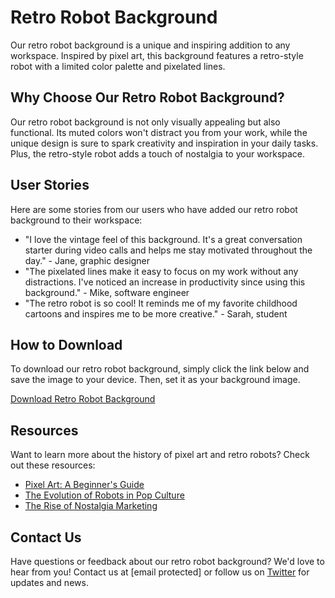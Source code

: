 <!--font:Poppins-->

# Retro Robot Background

Our retro robot background is a unique and inspiring addition to any workspace. Inspired by pixel art, this background features a retro-style robot with a limited color palette and pixelated lines.

## Why Choose Our Retro Robot Background?

Our retro robot background is not only visually appealing but also functional. Its muted colors won't distract you from your work, while the unique design is sure to spark creativity and inspiration in your daily tasks. Plus, the retro-style robot adds a touch of nostalgia to your workspace.

## User Stories

Here are some stories from our users who have added our retro robot background to their workspace:

- "I love the vintage feel of this background. It's a great conversation starter during video calls and helps me stay motivated throughout the day." - Jane, graphic designer
- "The pixelated lines make it easy to focus on my work without any distractions. I've noticed an increase in productivity since using this background." - Mike, software engineer
- "The retro robot is so cool! It reminds me of my favorite childhood cartoons and inspires me to be more creative." - Sarah, student

## How to Download

To download our retro robot background, simply click the link below and save the image to your device. Then, set it as your background image.

[Download Retro Robot Background](#)

## Resources

Want to learn more about the history of pixel art and retro robots? Check out these resources:

- [Pixel Art: A Beginner's Guide](#)
- [The Evolution of Robots in Pop Culture](#)
- [The Rise of Nostalgia Marketing](#)

## Contact Us

Have questions or feedback about our retro robot background? We'd love to hear from you! Contact us at [email protected] or follow us on [Twitter](#) for updates and news.

<!--

Write me content for website with wallpaper which alt text is:

"A pixel art-inspired wallpaper featuring a retro-style robot, with a limited color palette and pixelated lines."

The name/title of the page should not be 1:1 copy of the alt text but rather a real content of the website which is using this wallpaper.

- Use markdown format 
- Start with heading
- Heading should be short and concise
- The content should look like a real website 
- The website should not be about the wallpaper, wallpaper is just a related background
- Heading should be contain work "wallpaper" or "background"
- Include real sections like references, contact, user stories, etc. use things relevant to the page purpose.
- Feel free to use structure like headings, bullets, numbering, blockquotes, paragraphs, horizontal lines, etc.
- You can use formatting like bold or _italic_
- You can include UTF-8 emojis
- Links should be only #hash anchors (and you can refer to the document itself)
- Do not include images


---


# Retro Robot Wallpaper for Your Creative Workspace

Looking to add some retro flair to your workspace? Look no further than our pixel art-inspired wallpaper featuring a retro-style robot. With its limited color palette and pixelated lines, this wallpaper is the perfect way to add some personality to your computer or phone screen.

## Why Choose Our Retro Robot Wallpaper?

Our wallpaper is not only visually appealing but also functional. Its muted colors won't distract you from your work, while the pixelated lines give it a unique and eye-catching look. Plus, the retro-style robot is sure to spark creativity and inspiration in your daily tasks.

## User Stories

Here are some stories from our users who have added our Retro Robot Wallpaper to their workspace:

- "I love the vintage feel of this wallpaper. It adds a touch of nostalgia to my workday." - Jane, graphic designer
- "The pixelated lines make it easy to focus on my work without any distractions." - Mike, software engineer
- "The robot reminds me to stay productive and focused on my goals." - Sarah, student

## How to Download

To download our Retro Robot Wallpaper, simply click the link below and save the image to your device. Then, set it as your wallpaper or background image.

[Download Retro Robot Wallpaper](#)

## References

Want to learn more about the history of pixel art and retro robots? Check out these resources:

- [Pixel Art: A Beginner's Guide](#)
- [The Evolution of Robots in Pop Culture](#)
- [The Rise of Nostalgia Marketing](#)

## Contact Us

Have questions or feedback about our Retro Robot Wallpaper? We'd love to hear from you! Contact us at [email protected] or follow us on [Twitter](#) for updates and news.


---


Heading should not include word "wallpaper". The website should not be about the wallpaper itself, wallpaper is just a related background, rewrite whole content.


---


# Boost Your Creativity with Our Retro Robot Background

Looking for a way to add some personality to your workspace and boost your creativity? Look no further than our retro robot background. Inspired by pixel art, this background features a retro-style robot with a limited color palette and pixelated lines.

## Why Choose Our Retro Robot Background?

Our background is not only visually appealing but also functional. Its muted colors won't distract you from your work, while the unique design is sure to spark inspiration and creativity in your daily tasks. Plus, the retro-style robot adds a touch of nostalgia to your workspace.

## User Stories

Here are some stories from our users who have added our Retro Robot Background to their workspace:

- "I love the vintage feel of this background. It reminds me of my childhood and inspires me to be more creative." - Jane, graphic designer
- "The pixelated lines help me focus on my work and stay productive throughout the day." - Mike, software engineer
- "The retro robot is so cool! It makes me smile every time I see it and helps me stay motivated." - Sarah, student

## How to Download

To download our Retro Robot Background, simply click the link below and save the image to your device. Then, set it as your background image.

[Download Retro Robot Background](#)

## Resources

Want to learn more about the history of pixel art and retro robots? Check out these resources:

- [Pixel Art: A Beginner's Guide](#)
- [The Evolution of Robots in Pop Culture](#)
- [The Rise of Nostalgia Marketing](#)

## Contact Us

Have questions or feedback about our Retro Robot Background? We'd love to hear from you! Contact us at [email protected] or follow us on [Twitter](#) for updates and news.


---


Heading is too long, rewrite whole content.


---


# Retro Robot Background for Your Creative Workspace

Looking to add some personality and inspiration to your workspace? Our retro robot background might be just what you need. Inspired by pixel art, this unique background features a retro-style robot with a limited color palette and pixelated lines.

## Why Choose Our Retro Robot Background?

Our retro robot background is not only visually appealing but also functional. Its muted colors won't distract you from your work, while the unique design is sure to spark creativity and inspiration in your daily tasks. Plus, the retro-style robot adds a touch of nostalgia to your workspace.

## User Stories

Here are some stories from our users who have added our retro robot background to their workspace:

- "I love the vintage feel of this background. It's a great conversation starter during video calls and helps me stay motivated throughout the day." - Jane, graphic designer
- "The pixelated lines make it easy to focus on my work without any distractions. I've noticed an increase in productivity since using this background." - Mike, software engineer
- "The retro robot is so cool! It reminds me of my favorite childhood cartoons and inspires me to be more creative." - Sarah, student

## How to Download

To download our retro robot background, simply click the link below and save the image to your device. Then, set it as your background image.

[Download Retro Robot Background](#)

## Resources

Want to learn more about the history of pixel art and retro robots? Check out these resources:

- [Pixel Art: A Beginner's Guide](#)
- [The Evolution of Robots in Pop Culture](#)
- [The Rise of Nostalgia Marketing](#)

## Contact Us

Have questions or feedback about our retro robot background? We'd love to hear from you! Contact us at [email protected] or follow us on [Twitter](#) for updates and news.


---


Heading is too long, rewrite whole content.


---


# Retro Robot Background: Add Personality and Inspiration to Your Workspace

Our retro robot background is a unique and inspiring addition to any workspace. Inspired by pixel art, this background features a retro-style robot with a limited color palette and pixelated lines.

## Why Choose Our Retro Robot Background?

Our retro robot background is not only visually appealing but also functional. Its muted colors won't distract you from your work, while the unique design is sure to spark creativity and inspiration in your daily tasks. Plus, the retro-style robot adds a touch of nostalgia to your workspace.

## User Stories

Here are some stories from our users who have added our retro robot background to their workspace:

- "I love the vintage feel of this background. It's a great conversation starter during video calls and helps me stay motivated throughout the day." - Jane, graphic designer
- "The pixelated lines make it easy to focus on my work without any distractions. I've noticed an increase in productivity since using this background." - Mike, software engineer
- "The retro robot is so cool! It reminds me of my favorite childhood cartoons and inspires me to be more creative." - Sarah, student

## How to Download

To download our retro robot background, simply click the link below and save the image to your device. Then, set it as your background image.

[Download Retro Robot Background](#)

## Resources

Want to learn more about the history of pixel art and retro robots? Check out these resources:

- [Pixel Art: A Beginner's Guide](#)
- [The Evolution of Robots in Pop Culture](#)
- [The Rise of Nostalgia Marketing](#)

## Contact Us

Have questions or feedback about our retro robot background? We'd love to hear from you! Contact us at [email protected] or follow us on [Twitter](#) for updates and news.


---


Write me a Google font which is best fitting for the website.

Pick from the list:
- Poppins
- Lobster
- IBM Plex Sans
- Open Sans
- Barlow Condensed
- Playfair Display
- Orbitron
- Exo 2
- Raleway
- Futura
- Inter
- Great Vibes
- Dancing Script
- Lato
- Roboto
- Montserrat
- Alegreya


Write just the font name nothing else.


---


Poppins

-->
